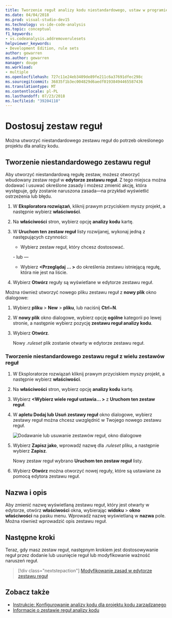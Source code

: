 ```yaml
---
title: Tworzenie reguł analizy kodu niestandardowego, ustaw w programie Visual Studio
ms.date: 04/04/2018
ms.prod: visual-studio-dev15
ms.technology: vs-ide-code-analysis
ms.topic: conceptual
f1_keywords:
- vs.codeanalysis.addremoverulesets
helpviewer_keywords:
- Development Edition, rule sets
author: gewarren
ms.author: gewarren
manager: douge
ms.workload:
- multiple
ms.openlocfilehash: 727c11e24eb3409de89fe211c6a37691dfec298c
ms.sourcegitcommit: 36835f1b3ec004829d6aedf01938494465587436
ms.translationtype: MT
ms.contentlocale: pl-PL
ms.lasthandoff: 07/23/2018
ms.locfileid: "39204118"
---
```

# <a name="customize-a-rule-set"></a>Dostosuj zestaw reguł

Można utworzyć niestandardowego zestawu reguł do potrzeb określonego projektu dla analizy kodu.

## <a name="create-a-custom-rule-set"></a>Tworzenie niestandardowego zestawu reguł

Aby utworzyć niestandardową regułę zestaw, możesz otworzyć wbudowany zestaw reguł w **edytorze zestawu reguł**. Z tego miejsca można dodawać i usuwać określone zasady i możesz zmienić akcję, która występuje, gdy zostanie naruszona zasada&mdash;na przykład wyświetlić ostrzeżenia lub błędu.

1. W **Eksploratora rozwiązań**, kliknij prawym przyciskiem myszy projekt, a następnie wybierz **właściwości**.

2. Na **właściwości** stron, wybierz opcję **analizy kodu** kartę.

3. W **Uruchom ten zestaw reguł** listy rozwijanej, wykonaj jedną z następujących czynności:

    - Wybierz zestaw reguł, który chcesz dostosować.

     \- lub —

    - Wybierz  **\<Przeglądaj … >** do określenia zestawu istniejącą regułę, która nie jest na liście.

4. Wybierz **Otwórz** reguły są wyświetlane w edytorze zestawu reguł.

Można również utworzyć nowego pliku zestawu reguł z **nowy plik** okno dialogowe:

1. Wybierz **pliku** > **New** > **pliku**, lub naciśnij **Ctrl**+**N**.

2. W **nowy plik** okno dialogowe, wybierz opcję **ogólne** kategorii po lewej stronie, a następnie wybierz pozycję **zestawu reguł analizy kodu**.

3. Wybierz **Otwórz**.

   Nowy *.ruleset* plik zostanie otwarty w edytorze zestawu reguł.

### <a name="create-a-custom-rule-set-from-multiple-rule-sets"></a>Tworzenie niestandardowego zestawu reguł z wielu zestawów reguł

1. W Eksploratorze rozwiązań kliknij prawym przyciskiem myszy projekt, a następnie wybierz **właściwości**.

2. Na **właściwości** stron, wybierz opcję **analizy kodu** kartę.

3. Wybierz  **\<Wybierz wiele reguł ustawia... >** z **Uruchom ten zestaw reguł**.

4. W **apletu Dodaj lub Usuń zestawy reguł** okno dialogowe, wybierz zestawy reguł można chcesz uwzględnić w Twojego nowego zestawu reguł.

   ![Dodawanie lub usuwanie zestawów reguł, okno dialogowe](media/add-remove-rule-sets.png)

5. Wybierz **Zapisz jako**, wprowadź nazwę dla *.ruleset* pliku, a następnie wybierz **Zapisz**.

   Nowy zestaw reguł wybrano **Uruchom ten zestaw reguł** listy.

6. Wybierz **Otwórz** można otworzyć nowej reguły, które są ustawiane za pomocą edytora zestawu reguł.

## <a name="name-and-description"></a>Nazwa i opis

Aby zmienić nazwę wyświetlaną zestawu reguł, który jest otwarty w edytorze, otwórz **właściwości** okna, wybierając **widoku** > **okno właściwości** na pasku menu. Wprowadź nazwę wyświetlaną w **nazwa** pole. Można również wprowadzić opis zestawu reguł.

## <a name="next-steps"></a>Następne kroki

Teraz, gdy masz zestaw reguł, następnym krokiem jest dostosowywanie reguł przez dodanie lub usunięcie reguł lub modyfikowanie ważność naruszeń reguł.

> [!div class="nextstepaction"]
> [Modyfikowanie zasad w edytorze zestawu reguł](../code-quality/working-in-the-code-analysis-rule-set-editor.md)

## <a name="see-also"></a>Zobacz także

- [Instrukcje: Konfigurowanie analizy kodu dla projektu kodu zarządzanego](../code-quality/how-to-configure-code-analysis-for-a-managed-code-project.md)
- [Informacje o zestawie reguł analizy kodu](../code-quality/rule-set-reference.md)